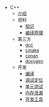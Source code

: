* C++
  * [介绍](README.md)
  * 资料
    * [知识](material/kb.md)
    * [编译原理](material/compile.md)
  * 第三方
    * [gcc](third/gcc.md)
    * [cmake](third/cmake.md)
    * [conan](third/conan.md)
    * [doxygen](https://github.com/andrewwang79/cpp.practice/tree/master/doxygen)
  * 开发
    * [编译](dev/compile.md)
    * [调试定位](dev/debug.md)
    * [单元测试](dev/ut.md)
    * [内存泄漏](dev/leak.md)
    * [开发工具](dev/tool.md)
